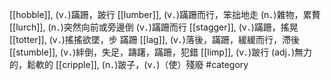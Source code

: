 [[hobble]], (v．)蹣跚，跛行 
[[lumber]], (v．)蹣跚而行，笨拙地走 (n．)雜物，累贅 
[[lurch]], (n．)突然向前或旁邊倒 (v．)蹣跚而行 
[[stagger]], (v．)蹣跚，搖晃 
[[totter]], (v．)搖搖欲墜，步 蹣跚 
[[lag]], (v．)落後，蹣跚，緩緩而行，滯後 
[[stumble]], (v．)絆倒，失足，躊躇，蹣跚，犯錯 
[[limp]], (v．)跛行 (adj．)無力的，鬆軟的 
[[cripple]], (n．)跛子，(v．)（使）殘廢 
#category
